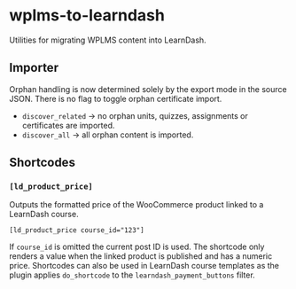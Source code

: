# wplms-to-learndash

Utilities for migrating WPLMS content into LearnDash.

## Importer

Orphan handling is now determined solely by the export mode in the source
JSON. There is no flag to toggle orphan certificate import.

* `discover_related` &rarr; no orphan units, quizzes, assignments or
  certificates are imported.
* `discover_all` &rarr; all orphan content is imported.

## Shortcodes

### `[ld_product_price]`

Outputs the formatted price of the WooCommerce product linked to a LearnDash course.

```
[ld_product_price course_id="123"]
```

If `course_id` is omitted the current post ID is used. The shortcode only renders a value when the
linked product is published and has a numeric price. Shortcodes can also be used in LearnDash course
templates as the plugin applies `do_shortcode` to the `learndash_payment_buttons` filter.
